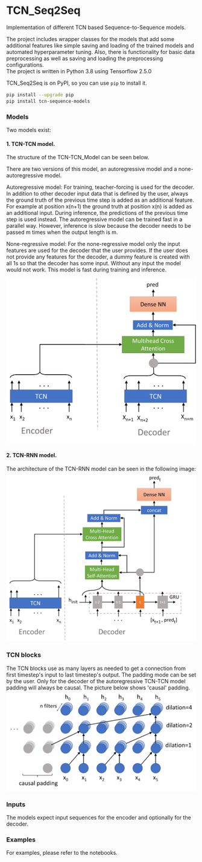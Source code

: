 # TCN_Seq2Seq
Implementation of different TCN based Sequence-to-Sequence models. 

The project includes wrapper classes for the models that add some additional 
features like simple saving and loading of the trained models and automated 
hyperparameter tuning. Also, there is functionality for basic data preprocessing 
as well as saving and loading the preprocessing configurations.  
The project is written in Python 3.8 using Tensorflow 2.5.0

TCN_Seq2Seq is on PyPI, so you can use `pip` to install it.

```bash
pip install --upgrade pip
pip install tcn-sequence-models
```

### Models
Two models exist:
#### 1. TCN-TCN model. 
The structure of the TCN-TCN_Model can be seen below.


There are two versions of this model, an autoregressive model and a 
none-autoregressive model.

Autoregressive model:
For training, teacher-forcing is used for the decoder. In addition to other decoder 
input data that is defined by the user, always the ground truth of the previous time 
step is added as an additional feature. For example at position x(n+1) the ground 
truth at position x(n) is added as an additional input.
During inference, the predictions of the previous time step is used instead.
The autoregressive model can be trained fast in a parallel way. However, inference 
is slow because the decoder needs to be passed m times when the output length is m.

None-regressive model:
For the none-regressive model only the input features are used for the decoder that 
the user provides. If the user does not provide any features for the decoder, a 
dummy feature is created with all 1s so that the decoder has some input. Without any 
input the model would not work. This model is fast during training and inference.


![Model plot](./images/TCN-TCN.jpg)

#### 2. TCN-RNN model.
The architecture of the TCN-RNN model can be seen in the following image:
![Model plot](./images/TCN-GRU.jpg)

### TCN blocks
The TCN blocks use as many layers as needed to get a connection from first timestep's 
input to last timestep's output. The padding mode can be set by the user. Only for 
the decoder of the autoregressive TCN-TCN model padding will always be causal. The 
picture below shows 'causal' padding.
![TCN plot](./images/TCN.jpg)

### Inputs
The models expect input sequences for the encoder and optionally for the decoder.

### Examples
For examples, please refer to the notebooks.

